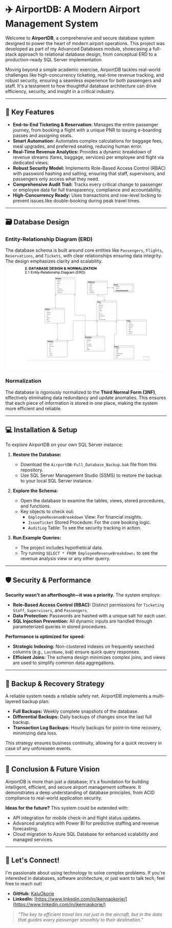# ✈️ AirportDB: A Modern Airport Management System

Welcome to **AirportDB**, a comprehensive and secure database system designed to power the heart of modern airport operations. This project was developed as part of my Advanced Databases module, showcasing a full-stack approach to relational database design, from conceptual ERD to a production-ready SQL Server implementation.

Moving beyond a simple academic exercise, AirportDB tackles real-world challenges like high-concurrency ticketing, real-time revenue tracking, and robust security, ensuring a seamless experience for both passengers and staff. It's a testament to how thoughtful database architecture can drive efficiency, security, and insight in a critical industry.

---

## 🚀 Key Features

*   **End-to-End Ticketing & Reservation:** Manages the entire passenger journey, from booking a flight with a unique PNR to issuing e-boarding passes and assigning seats.
*   **Smart Automation:** Automates complex calculations for baggage fees, meal upgrades, and preferred seating, reducing human error.
*   **Real-Time Revenue Analytics:** Provides a dynamic breakdown of revenue streams (fares, baggage, services) per employee and flight via dedicated views.
*   **Robust Security Model:** Implements Role-Based Access Control (RBAC) with password hashing and salting, ensuring that staff, supervisors, and passengers only access what they need.
*   **Comprehensive Audit Trail:** Tracks every critical change to passenger or employee data for full transparency, compliance and accountability.
*   **High-Concurrency Ready:** Uses transactions and row-level locking to prevent issues like double-booking during peak travel times.

---

## 🗃️ Database Design

### Entity-Relationship Diagram (ERD)
The database schema is built around core entities like `Passengers`, `Flights`, `Reservations`, and `Tickets`, with clear relationships ensuring data integrity. The design emphasizes clarity and scalability.
![AirportDB ERD](https://github.com/KaluOkorie/AirportDB-/blob/main/Entity-Relationship%20Diagram%20(ERD).png)


### Normalization
The database is rigorously normalized to the **Third Normal Form (3NF)**, effectively eliminating data redundancy and update anomalies. This ensures that each piece of information is stored in one place, making the system more efficient and reliable.

---

## 💻 Installation & Setup

To explore AirportDB on your own SQL Server instance:

1.  **Restore the Database:**
    *   Download the `AirportDB-Full_Database_Backup.bak` file from this repository.
    *   Use SQL Server Management Studio (SSMS) to restore the backup to your local SQL Server instance.

2.  **Explore the Schema:**
    *   Open the database to examine the tables, views, stored procedures, and functions.
    *   Key objects to check out:
        *   `EmployeeRevenueBreakdown` View: For financial insights.
        *   `IssueTicket` Stored Procedure: For the core booking logic.
        *   `AuditLog` Table: To see the security tracking in action.

3.  **Run Example Queries:**
    *   The project includes hypothetical data.
    *   Try running `SELECT * FROM EmployeeRevenueBreakdown;` to see the revenue analysis view or any other querry.

---

## 🛡️ Security & Performance

**Security wasn't an afterthought—it was a priority.** The system employs:
*   **Role-Based Access Control (RBAC):** Distinct permissions for `Ticketing Staff`, `Supervisors`, and `Passengers`.
*   **Data Protection:** Passwords are hashed with a unique salt for each user.
*   **SQL Injection Prevention:** All dynamic inputs are handled through parameterized queries in stored procedures.

**Performance is optimized for speed:**
*   **Strategic Indexing:** Non-clustered indexes on frequently searched columns (e.g., `LastName`, `DoB`) ensure quick query responses.
*   **Efficient Joins:** The schema design minimizes complex joins, and views are used to simplify common data aggregations.

---

## 💾 Backup & Recovery Strategy

A reliable system needs a reliable safety net. AirportDB implements a multi-layered backup plan:
*   **Full Backups:** Weekly complete snapshots of the database.
*   **Differential Backups:** Daily backups of changes since the last full backup.
*   **Transaction Log Backups:** Hourly backups for point-in-time recovery, minimizing data loss.

This strategy ensures business continuity, allowing for a quick recovery in case of any unforeseen events.

---

## 🎯 Conclusion & Future Vision

AirportDB is more than just a database; it's a foundation for building intelligent, efficient, and secure airport management software. It demonstrates a deep understanding of database principles, from ACID compliance to real-world application security.

**Ideas for the future?** This system could be extended with:
*   API integration for mobile check-in and flight status updates.
*   Advanced analytics with Power BI for predictive staffing and revenue forecasting.
*   Cloud migration to Azure SQL Database for enhanced scalability and managed services.

---

## 👋 Let's Connect!

I'm passionate about using technology to solve complex problems. If you're interested in databases, software architecture, or just want to talk tech, feel free to reach out!

*   **GitHub:** [KaluOkorie](https://github.com/KaluOkorie)
*   **LinkedIn:** [https://www.linkedin.com/in/ikennaokorie/](https://www.linkedin.com/in/ikennaokorie/)

> *“The key to efficient travel lies not just in the aircraft, but in the data that guides every passenger smoothly to their destination.”*

